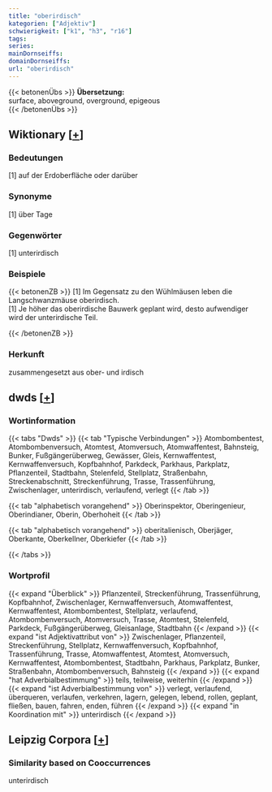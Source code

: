 ```yaml
---
title: "oberirdisch"
kategorien: ["Adjektiv"]
schwierigkeit: ["k1", "h3", "r16"]
tags:
series:
mainDornseiffs:
domainDornseiffs:
url: "oberirdisch"
---
```


{{< betonenÜbs >}}
**Übersetzung:**  
surface, aboveground, overground, epigeous  
{{< /betonenÜbs >}}

## Wiktionary [[+](https://de.wiktionary.org/wiki/oberirdisch)]

### Bedeutungen
[1] auf der Erdoberfläche oder darüber  

### Synonyme
[1] über Tage  

### Gegenwörter
[1] unterirdisch  

### Beispiele
{{< betonenZB >}}
[1] Im Gegensatz zu den Wühlmäusen leben die Langschwanzmäuse oberirdisch.  
[1] Je höher das oberirdische Bauwerk geplant wird, desto aufwendiger wird der unterirdische Teil.  

{{< /betonenZB >}}
### Herkunft
zusammengesetzt aus ober- und irdisch  



## dwds [[+](https://www.dwds.de/wb/oberirdisch)]

### Wortinformation
{{< tabs "Dwds" >}}
{{< tab "Typische Verbindungen" >}}
Atombombentest, Atombombenversuch, Atomtest, Atomversuch, Atomwaffentest, Bahnsteig, Bunker, Fußgängerüberweg, Gewässer, Gleis, Kernwaffentest, Kernwaffenversuch, Kopfbahnhof, Parkdeck, Parkhaus, Parkplatz, Pflanzenteil, Stadtbahn, Stelenfeld, Stellplatz, Straßenbahn, Streckenabschnitt, Streckenführung, Trasse, Trassenführung, Zwischenlager, unterirdisch, verlaufend, verlegt
{{< /tab >}}

{{< tab "alphabetisch vorangehend" >}}
Oberinspektor, Oberingenieur, Oberindianer, Oberin, Oberhoheit
{{< /tab >}}

{{< tab "alphabetisch vorangehend" >}}
oberitalienisch, Oberjäger, Oberkante, Oberkellner, Oberkiefer
{{< /tab >}}

{{< /tabs >}}

### Wortprofil
{{< expand "Überblick" >}} Pflanzenteil, Streckenführung, Trassenführung, Kopfbahnhof, Zwischenlager, Kernwaffenversuch, Atomwaffentest, Kernwaffentest, Atombombentest, Stellplatz, verlaufend, Atombombenversuch, Atomversuch, Trasse, Atomtest, Stelenfeld, Parkdeck, Fußgängerüberweg, Gleisanlage, Stadtbahn {{< /expand >}}
{{< expand "ist Adjektivattribut von" >}} Zwischenlager, Pflanzenteil, Streckenführung, Stellplatz, Kernwaffenversuch, Kopfbahnhof, Trassenführung, Trasse, Atomwaffentest, Atomtest, Atomversuch, Kernwaffentest, Atombombentest, Stadtbahn, Parkhaus, Parkplatz, Bunker, Straßenbahn, Atombombenversuch, Bahnsteig {{< /expand >}}
{{< expand "hat Adverbialbestimmung" >}} teils, teilweise, weiterhin {{< /expand >}}
{{< expand "ist Adverbialbestimmung von" >}} verlegt, verlaufend, überqueren, verlaufen, verkehren, lagern, gelegen, lebend, rollen, geplant, fließen, bauen, fahren, enden, führen {{< /expand >}}
{{< expand "in Koordination mit" >}} unterirdisch {{< /expand >}}

## Leipzig Corpora [[+](https://corpora.uni-leipzig.de/en/res?word=oberirdisch&corpusId=deu_newscrawl-public_2018)]


### Similarity based on Cooccurrences
unterirdisch

